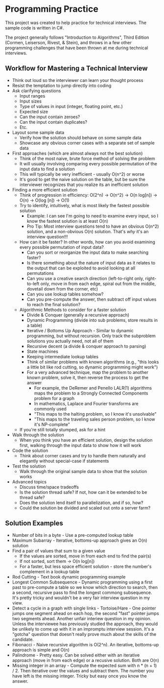 # Programming Practice

This project was created to help practice for technical interviews. The sample code is written in C#.

The project generally follows "Introduction to Algorithms", Third Edition (Cormen, Leiserson, Rivest, & Stein), and throws in a few
other programming challenges that have been thrown at me during technical interviews.

## Workflow for Mastering a Technical Interview
* Think out loud so the interviewer can learn your thought process
* Resist the temptation to jump directly into coding
* Ask clarifying questions
  * Input ranges
  * Input sizes
  * Type of values in input (integer, floating point, etc.)
  * Expected size
  * Can the input contain zeroes?
  * Can the input contain duplicates?
  * Etc.
* Layout some sample data
  * Verify how the solution should behave on some sample data
  * Showcase any obvious corner cases with a separate set of sample data
* First approaches (which are almost always not the best solution)
  * Think of the most naive, brute force method of solving the problem
  * It will usually involving comparing every possible permutation of the input data to find a solution
  * This will typically be very inefficient - usually O(n^2) or worse
  * It's good to get the naive solution on the table, but be sure the interviewer recognizes that you realize its an inefficient solution
* Finding a more efficient solution
  * Think of progression in efficiency: O(2^n) -> O(n^2) -> O(n log[n]) -> O(n) -> O(log [n]) -> O(1)
  * Try to identify, intuitively, what is most likely the fastest possible solution
    * Example: I can see I'm going to need to examine every input, so I know the fastest solution is at least O(n)
    * Pro Tip: Most interview questions tend to have an obvious O(n^2) solution, and a non-obvious O(n) solution. That's *why* it's an interview question!!!
  * How can it be faster? In other words, how can you avoid examining every possible permutation of input data?
    * Can you sort or reorganize the input data to make searching faster?
    * Is there something about the nature of input data as it relates to the output that can be exploited to avoid looking at all permutations
    * Can you use a creative search direction (left-to-right only, right-to-left only, move in from each edge, spiral out from the middle, dovetail down from the corner, etc)
    * Can you use lookup tables somehow?
    * Can you pre-compute the answer, then subtract off input values to reach the final solution?
  * Algorithmic Methods to consider for a faster solution
    * Divide & Conquer (generally a recursive approach)
    * Dynamic Programming (divide into sub problems, store results in a table)
    * Iterative / Bottoms Up Approach - Similar to dynamic programming, but without recursion. Only track the subproblem solutions you actually need, not all of them
    * Recursive decent (a divide & conquer approach to parsing)
    * State machines
    * Keeping intermediate lookup tables
    * Think of similar problems with known algorithms (e.g., "this looks a little bit like rod cutting, so dynamic programming might work")
    * For a very advanced technique, map the problem to another known problem, solve it, then reverse the process to get the answer
      * For example, the DeRemer and Penello LALR(1) algorithms maps the problem to a Strongly Connected Components problem for a graph
      * In mathematics, Laplace and Fourier transforms are commonly used
      * "This maps to the halting problem, so I know it's unsolvable"
      * "This maps to the traveling sales person problem, so I know it's NP-complete"
  * If you're still totally stumped, ask for a hint
* Walk through the solution
  * When you think you have an efficient solution, design the solution first, walking through the input data to show how it will work
* Code the solution
  * Think about corner cases and try to handle them naturally and elegantly without special-case if statements
* Test the solution
  * Walk through the original sample data to show that the solution works
* Advanced topics
  * Discuss time/space tradeoffs
  * Is the solution thread safe? If not, how can it be extended to be thread safe?
  * Does the solution lend itself to parallelization, and if so, how?
  * Could the solution be divided and scaled out onto a server farm?
  
## Solution Examples
* Number of bits in a byte - Use a pre-computed lookup table
* Maximum Subarray - Iterative, bottoms-up approach gives an O(n) solution
* Find a pair of values that sum to a given value
  * If the values are sorted, move in from each end to find the pair(s)
  * If not sorted, sort them -> O(n log[n])
  * For a faster, but less space efficient solution - store the number's complement in a lookup table
* Rod Cutting - Text book dynamic programming example
* Longest Common Subsequence - Dynamic programming using a first past to pre-compute a table so we know which direction to search, then a second, recursive pass to find the longest commong subsequence. It's pretty tricky and wouldn't be a very fair interview question in my view.
* Detect a cycle in a graph with single links - Tortoise/Hare - One pointer jumps one segment ahead on each hop, the second "fast" pointer jumps two segments ahead. Another unfair interiew question in my opinion. Unless the interviewee has previously studied the approach, they would be unlikely to come up with it in an impromptu interview session. It's a "gotcha" question that doesn't really prove much about the skills of the candidate.
* Fibonacci - Naive recursive algorithm is O(2^n). An iterative, bottoms-up approach is simple and O(n)
* Palindrome - Pretty easy. Can be solved either with an iterative approach (move in from each edge) or a recusive solution. Both are O(n)
* Missing integer in an array - Compute the expected sum with n * (n + 1) / 2. Then iterative over the values and subtract them. The number you have left is the missing integer. Tricky but easy once you know the answer.


    



